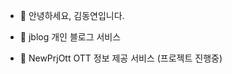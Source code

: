- 👋 안녕하세요, 김동연입니다.

- 👀 jblog 
      개인 블로그 서비스
- 👀 NewPrjOtt
      OTT 정보 제공 서비스 (프로젝트 진행중)


<!---
dy-kim92/dy-kim92 is a ✨ special ✨ repository because its `README.md` (this file) appears on your GitHub profile.
You can click the Preview link to take a look at your changes.
--->
